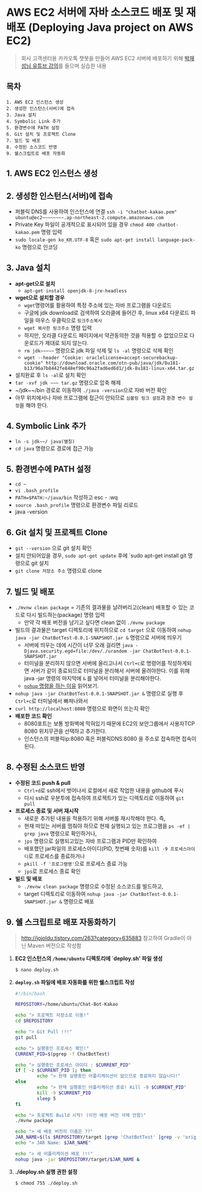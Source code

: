 # AWS EC2 서버에 자바 소스코드 배포 및 재배포 (Deploying Java project on AWS EC2)
>회사 고객센터용 카카오톡 챗봇을 만들어 AWS EC2 서버에 배포하기 위해 [박재성님 유튜브 강의](https://www.youtube.com/watch?v=--bUO7KNFJ4&t=1047s)를 들으며 실습한 내용

## 목차
~~~
1. AWS EC2 인스턴스 생성
2. 생성한 인스턴스(서버)에 접속
3. Java 설치
4. Symbolic Link 추가
5. 환경변수에 PATH 설정
6. Git 설치 및 프로젝트 Clone
7. 빌드 및 배포
8. 수정된 소스코드 반영
9. 쉘스크립트로 배포 자동화
~~~
## 1. AWS EC2 인스턴스 생성
## 2. 생성한 인스턴스(서버)에 접속
- 퍼블릭 DNS를 사용하여 인스턴스에 연결 `ssh -i "chatbot-kakao.pem" ubuntu@ec2~~~~~~~~.ap-northeast-2.compute.amazonaws.com`
- Private Key 파일이 공개적으로 표시되어 있을 경우 `chmod 400 chatbot-kakao.pem` 명령 입력
- `sudo locale-gen ko_KR.UTF-8` 혹은 `sudo apt-get install language-pack-ko` 명령으로 인코딩
## 3. Java 설치
- **apt-get으로 설치**
  - `apt-get install openjdk-8-jre-headless`
- **wget으로 설치할 경우**
  - `wget`명령어를 활용하여 특정 주소에 있는 자바 프로그램을 다운로드
  - 구글에 jdk download로 검색하여 오라클에 들어간 후, linux x64 다운로드 파일을 마우스 우클릭으로 `링크주소복사`
  - `wget 복사한 링크주소` 명령 입력
  - 하지만, 오라클 다운로드 페이지에서 약관동의한 것을 적용할 수 없었으므로 다운로드가 제대로 되지 않는다.
  - `rm jdk~~~~~` 명령으로 jdk 파일 삭제 및 `ls -al` 명령으로 삭제 확인
  - `wget --header "Cookie: oraclelicense=accept-securebackup-cookie" http://download.oracle.com/otn-pub/java/jdk/8u181-b13/96a7b8442fe848ef90c96a2fad6ed6d1/jdk-8u181-linux-x64.tar.gz`
- 설치완료 후 `ls -al`로 설치 확인
- `tar -xvf jdk ~~~ tar.gz` 명령으로 압축 해제
- ~/jdk~~/bin 경로로 이동하여 `./java -version`으로 자바 버전 확인
- 아무 위치에서나 자바 프로그램에 접근이 안되므로 `심볼링 링크 설정`과 `환경 변수 설정`을 해야 한다.
## 4. Symbolic Link 추가
- `ln -s jdk~~/ java(별칭)`
- `cd java` 명령으로 경로에 접근 가능
## 5. 환경변수에 PATH 설정
- `cd ~`
- `vi .bash_profile`
- `PATH=$PATH:~/java/bin` 작성하고 esc - :wq
- `source .bash_profile` 명령으로 환경변수 파일 리로드
- java -version
## 6. Git 설치 및 프로젝트 Clone
- `git --version` 으로 git 설치 확인
- 설치 안되어있을 경우, `sudo apt-get update` 후에 `sudo apt-get install git 명령으로 git 설치
- `git clone 저장소 주소` 명령으로 clone
## 7. 빌드 및 배포
- `./mvnw clean package` = 기존의 결과물을 날려버리고(clean) 배포할 수 있는 코드로 다시 빌드하는(package) 명령 입력
  - 만약 각 배포 버전을 남기고 싶다면 clean 없이 `./mvnw package`
- 빌드의 결과물은 target 디렉토리에 위치하므로 `cd target` 으로 이동하여 `nohup java -jar ChatBotTest-0.0.1-SNAPSHOT.jar &` 명령으로 서버에 띄우기
  - 서버에 띄우는 데에 시간이 너무 오래 걸리면 `java -Djava.security.egd=file:/dev/./urandom -jar ChatBotTest-0.0.1-SNAPSHOT.jar`
  - 터미널을 분리하지 않으면 서버에 올리고나서 `Ctrl+c`로 명령어를 작성하게되면 서버가 같이 종료되므로 터미널을 분리해서 서버에 올려야한다. 이를 위해 java -jar 명령의 마지막에 `&` 를 넣어서 터미널을 분리해야한다.
  - [`nohup` 명령을 하는 이유](https://github.com/Integerous/TIL/blob/master/Linux/Maintaining_Process.md) 읽어보기.
- `nohup java -jar ChatBotTest-0.0.1-SNAPSHOT.jar &` 명령으로 실행 후 `Ctrl+c`로 터미널에서 빠져나와서
- `curl http://localhost:8080` 명령으로 화면이 뜨는지 확인
- **배포한 코드 확인**
  - 8080포트는 보통 방화벽에 막혀있기 때문에 EC2의 보안그룹에서 사용자TCP 8080 위치무관을 선택하고 추가한다.
  - 인스턴스의 퍼블릭ip:8080 혹은 퍼블릭DNS:8080 을 주소로 접속하면 접속이 된다.
## 8. 수정된 소스코드 반영
- **수정된 코드 push & pull**
  - `Ctrl+d`로 ssh에서 벗어나서 로컬에서 새로 작업한 내용을 github에 푸시
  - 다시 ssh로 우분투에 접속하여 프로젝트가 있는 디렉토리로 이동하여 `git pull`
- **프로세스 종료 및 서버 재시작**
  - 새로운 추가된 내용을 적용하기 위해 서버를 재시작해야 한다. 즉,
  - 현재 떠있는 서버를 멈춰야 하므로 현재 실행되고 있는 프로그램을 `ps -ef | grep java` 명령으로 확인하거나,
  - `jps` 명령으로 실행되고있는 자바 프로그램과 PID만 확인하여 
  - 배포했던 jar파일의 프로세스아이디(PID, 첫번째 숫자)를 `kill -9 프로세스아이디`로 프로세스를 종료하거나
  - `pkill -f '프로그램명'`으로 프로세스 종료 가능
  - `jps`로 프로세스 종료 확인
- **빌드 및 배포**
  - `./mvnw clean package` 명령으로 수정된 소스코드를 빌드하고,
  - target 디렉토리로 이동하여 `nohup java -jar ChatBotTest-0.0.1-SNAPSHOT.jar &` 명령으로 배포


## 9. 쉘 스크립트로 배포 자동화하기
>http://jojoldu.tistory.com/263?category=635883 참고하여 Gradle이 아닌 Maven 버전으로 작성함

1. **EC2 인스턴스의 `/home/ubuntu` 디렉토리에 `deploy.sh' 파일 생성**
    ~~~sh
    $ nano deploy.sh
    ~~~

2. **`deploy.sh` 파일에 배포 자동화를 위한 쉘스크립트 작성**
    ~~~sh
    #!/bin/bash

    REPOSITORY=/home/ubuntu/Chat-Bot-Kakao

    echo "> 프로젝트 저장소로 이동!"
    cd $REPOSITORY

    echo "> Git Pull !!!"
    git pull

    echo "> 실행중인 프로세스 확인!"
    CURRENT_PID=$(pgrep -f ChatBotTest)

    echo "> 실행중인 프로세스 아이디 : $CURRENT_PID"
    if [ -z $CURRENT_PID ]; then
            echo "> 현재 실행중인 어플리케이션이 없으므로 종료하지 않습니다!"
    else
            echo "> 현재 실행중인 어플리케이션 종료! Kill -9 $CURRENT_PID"
            kill -9 $CURRENT_PID
            sleep 5
    fi

    echo "> 프로젝트 Build 시작! (이전 배포 버전 삭제 안함)"
    ./mvnw package

    echo "> 새 배포 버전의 이름은 ??"
    JAR_NAME=$(ls $REPOSITORY/target |grep 'ChatBotTest' |grep -v 'original' | tail -n 1)
    echo "> JAR Name: $JAR_NAME"

    echo "> 새 어플리케이션 배포 !!!"
    nohup java -jar $REPOSITORY/target/$JAR_NAME &
    ~~~
3. **./deploy.sh 실행 권한 설정**
    ~~~sh
    $ chmod 755 ./deploy.sh
    ~~~
